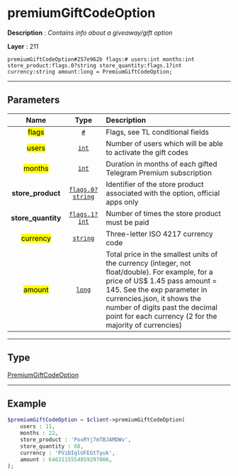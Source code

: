 # premiumGiftCodeOption

**Description** : *Contains info about a giveaway/gift option*

**Layer** : 211

```tl
premiumGiftCodeOption#257e962b flags:# users:int months:int store_product:flags.0?string store_quantity:flags.1?int currency:string amount:long = PremiumGiftCodeOption;
```

---

## Parameters

| Name | Type | Description |
| :---: | :---: | :--- |
| <mark>flags</mark> | [`#`](type/#) | Flags, see TL conditional fields |
| <mark>users</mark> | [`int`](type/int) | Number of users which will be able to activate the gift codes |
| <mark>months</mark> | [`int`](type/int) | Duration in months of each gifted Telegram Premium subscription |
| **store_product** | [`flags.0?string`](type/string) | Identifier of the store product associated with the option, official apps only |
| **store_quantity** | [`flags.1?int`](type/int) | Number of times the store product must be paid |
| <mark>currency</mark> | [`string`](type/string) | Three-letter ISO 4217 currency code |
| <mark>amount</mark> | [`long`](type/long) | Total price in the smallest units of the currency (integer, not float/double). For example, for a price of US$ 1.45 pass amount = 145. See the exp parameter in currencies.json, it shows the number of digits past the decimal point for each currency (2 for the majority of currencies) |

---

## Type

[PremiumGiftCodeOption](type/PremiumGiftCodeOption)

---

## Example

```php
$premiumGiftCodeOption = $client->premiumGiftCodeOption(
	users : 11,
	months : 22,
	store_product : 'PoxRYj7mTBJAMDWv',
	store_quantity : 68,
	currency : 'PViDIqlUFEGtTyuk',
	amount : 6463115554859297006,
);
```